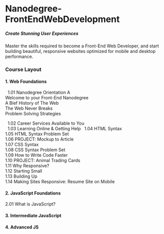 # Nanodegree-FrontEndWebDevelopment
##### Create Stunning User Experiences
Master the skills required to become a Front-End Web Developer, and start building beautiful, responsive websites optimized for mobile and desktop performance.



### Course Layout

#### 1. Web Foundations
   1.01 Nanodegree Orientation A  
	 		Welcome to your Front-End Nanodegree  
			A Bief History of The Web  
			The Web Never Breaks   
			Problem Solving Strategies  
        
   1.02 Career Services Available to You    
   1.03 Learning Online & Getting Help   
   1.04 HTML Syntax   
   1.05 HTML Syntax Problem Set   
   1.06 PROJECT: Mockup to Article   
   1.07 CSS Syntax   
   1.08 CSS Syntax Problem Set   
   1.09 How to Write Code Faster   
   1.10 PROJECT: Animal Trading Cards   
   1.11 Why Responsive?   
   1.12 Starting Small   
   1.13 Building Up   
   1.14 Making Sites Responsive: Resume Site on Mobile   
  
#### 2. JavaScript Foundations
  2.01 What is JavaScript?
#### 3. Intermediate JavaScript
#### 4. Advanced JS
